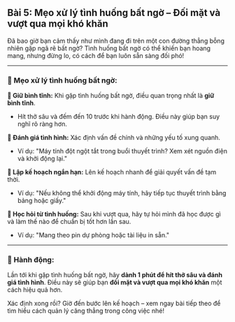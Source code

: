## Bài 5: Mẹo xử lý tình huống bất ngờ – Đối mặt và vượt qua mọi khó khăn

Đã bao giờ bạn cảm thấy như mình đang đi trên một con đường thẳng bỗng nhiên gặp ngã rẽ bất ngờ? Tình huống bất ngờ có thể khiến bạn hoang mang, nhưng đừng lo, có cách để bạn luôn sẵn sàng đối phó!

---

### 📌 Mẹo xử lý tình huống bất ngờ:

**🔹 Giữ bình tĩnh:**
Khi gặp tình huống bất ngờ, điều quan trọng nhất là **giữ bình tĩnh**.
- Hít thở sâu và đếm đến 10 trước khi hành động. Điều này giúp bạn suy nghĩ rõ ràng hơn.

**🔹 Đánh giá tình hình:**
Xác định vấn đề chính và những yếu tố xung quanh.
- Ví dụ: "Máy tính đột ngột tắt trong buổi thuyết trình? Xem xét nguồn điện và khởi động lại."

**🔹 Lập kế hoạch ngắn hạn:**
Lên kế hoạch nhanh để giải quyết vấn đề tạm thời.
- Ví dụ: "Nếu không thể khởi động máy tính, hãy tiếp tục thuyết trình bằng bảng hoặc giấy."

**🔹 Học hỏi từ tình huống:**
Sau khi vượt qua, hãy tự hỏi mình đã học được gì và làm thế nào để chuẩn bị tốt hơn lần sau.
- Ví dụ: "Mang theo pin dự phòng hoặc tài liệu in sẵn."

---

### 🚀 Hành động:

Lần tới khi gặp tình huống bất ngờ, hãy **dành 1 phút để hít thở sâu và đánh giá tình hình**. Điều này sẽ giúp bạn **đối mặt và vượt qua mọi khó khăn** một cách hiệu quả hơn.

Xác định xong rồi? Giờ đến bước lên kế hoạch – xem ngay bài tiếp theo để tìm hiểu cách quản lý căng thẳng trong công việc nhé!